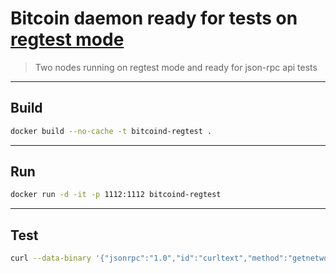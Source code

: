# Bitcoin daemon ready for tests on [regtest mode](https://developer.bitcoin.org/examples/testing.html#regtest-mode)
> Two nodes running on regtest mode and ready for json-rpc api tests

<hr>

## Build
```bash
docker build --no-cache -t bitcoind-regtest .
```

<hr>

## Run
```bash
docker run -d -it -p 1112:1112 bitcoind-regtest
```

<hr>

## Test
```bash
curl --data-binary '{"jsonrpc":"1.0","id":"curltext","method":"getnetworkinfo","params":[]}' -H 'content-type:text/plain;' http://root:root@localhost:1112
```